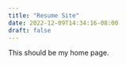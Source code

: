 ```yaml
---
title: "Resume Site"
date: 2022-12-09T14:34:16-08:00
draft: false
---
```



This should be my home page.
